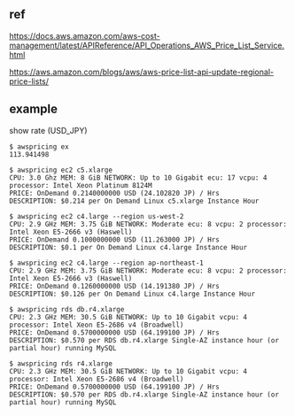 
## ref


https://docs.aws.amazon.com/aws-cost-management/latest/APIReference/API_Operations_AWS_Price_List_Service.html

https://aws.amazon.com/blogs/aws/aws-price-list-api-update-regional-price-lists/



## example

show rate (USD_JPY)
```console
$ awspricing ex
113.941498
```
```console
$ awspricing ec2 c5.xlarge
CPU: 3.0 Ghz MEM: 8 GiB NETWORK: Up to 10 Gigabit ecu: 17 vcpu: 4 processor: Intel Xeon Platinum 8124M
PRICE: OnDemand 0.2140000000 USD (24.102820 JP) / Hrs
DESCRIPTION: $0.214 per On Demand Linux c5.xlarge Instance Hour
```

```console
$ awspricing ec2 c4.large --region us-west-2
CPU: 2.9 GHz MEM: 3.75 GiB NETWORK: Moderate ecu: 8 vcpu: 2 processor: Intel Xeon E5-2666 v3 (Haswell)
PRICE: OnDemand 0.1000000000 USD (11.263000 JP) / Hrs
DESCRIPTION: $0.1 per On Demand Linux c4.large Instance Hour
```
```console
$ awspricing ec2 c4.large --region ap-northeast-1
CPU: 2.9 GHz MEM: 3.75 GiB NETWORK: Moderate ecu: 8 vcpu: 2 processor: Intel Xeon E5-2666 v3 (Haswell)
PRICE: OnDemand 0.1260000000 USD (14.191380 JP) / Hrs
DESCRIPTION: $0.126 per On Demand Linux c4.large Instance Hour
```

```console
$ awspricing rds db.r4.xlarge
CPU: 2.3 GHz MEM: 30.5 GiB NETWORK: Up to 10 Gigabit vcpu: 4 processor: Intel Xeon E5-2686 v4 (Broadwell)
PRICE: OnDemand 0.5700000000 USD (64.199100 JP) / Hrs
DESCRIPTION: $0.570 per RDS db.r4.xlarge Single-AZ instance hour (or partial hour) running MySQL
```

```console
$ awspricing rds r4.xlarge
CPU: 2.3 GHz MEM: 30.5 GiB NETWORK: Up to 10 Gigabit vcpu: 4 processor: Intel Xeon E5-2686 v4 (Broadwell)
PRICE: OnDemand 0.5700000000 USD (64.199100 JP) / Hrs
DESCRIPTION: $0.570 per RDS db.r4.xlarge Single-AZ instance hour (or partial hour) running MySQL
```
